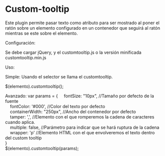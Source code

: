 Custom-tooltip
==============

Este plugin permite pasar texto como atributo para ser mostrado al poner el ratón sobre un elemento configurado en un contenedor
que seguirá al ratón mientras se este sobre el elemento.

Configuración:

Se debe cargar jQuery, y el customtooltip.js o la versión minificada customtooltip.min.js

Uso:

Simple:
Usando el selector se llama el customtooltip.

$(elemento).customtooltip(); 

Avanzado:
var params = {
          &nbsp;&nbsp;&nbsp;&nbsp;fontSize: "10px", //Tamaño por defecto de la fuente<br>
          &nbsp;&nbsp;&nbsp;&nbsp;fontColor: '#000',  //Color del texto por defecto<br>
          &nbsp;&nbsp;&nbsp;&nbsp;containerWidth: "250px",  //Ancho del contenedor por defecto<br>
          &nbsp;&nbsp;&nbsp;&nbsp;tamper: ',',  //Elemento con el que romperemos la cadena de caracteres cuando aplica.<br>
          &nbsp;&nbsp;&nbsp;&nbsp;multiple:  false,  //Parámetro para indicar que se hará ruptura de la cadena<br>
          &nbsp;&nbsp;&nbsp;&nbsp;wrapper: 'p'  //Elemento HTML con el que envolveremos el texto dentro del custom tooltip<br>
          }<br>
$(elemento).customtooltip(params);
